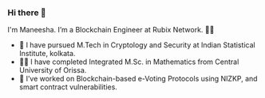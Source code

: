 ### Hi there 👋
I'm Maneesha. I’m  a Blockchain Engineer at Rubix Network. 👩‍💼
- 🔭 I have pursued M.Tech in Cryptology and Security at Indian Statistical Institute, kolkata. 
- 👩‍🎓 I have completed Integrated M.Sc. in Mathematics from Central University of Orissa.
- 🌱 I’ve worked on Blockchain-based e-Voting Protocols using NIZKP, and smart contract vulnerabilities.
